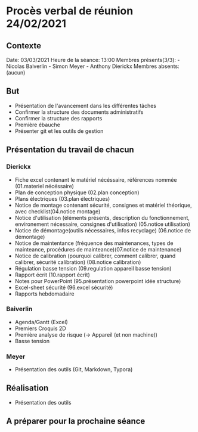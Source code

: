 # Procès verbal de réunion 24/02/2021 

## Contexte

Date: 03/03/2021
Heure de la séance: 13:00
Membres présents(3/3):  - Nicolas Baiverlin
                        - Simon Meyer
                        - Anthony Dierickx
Membres absents:    (aucun)

## But
- Présentation de l'avancement dans les différentes tâches
- Confirmer la structure des documents administratifs
- Confirmer la structure des rapports
- Première ébauche
- Présenter git et les outils de gestion

## Présentation du travail de chacun

### Dierickx
- Fiche excel contenant le matériel nécéssaire, références nommée (01.materiel nécéssaire)
- Plan de conception physique (02.plan conception)
- Plans électriques (03.plan électriques)
- Notice de montage contenant sécurité, consignes et matériel théorique, avec checklist(04.notice montage)
- Notice d'utilisation (éléments présents, description du fonctionnement, environement nécessaire, consignes d'utilisation) (05.notice utilisation)
- Notice de démontage(outils nécessaires, infos recyclage) (06.notice de démontage)
- Notice de maintentance (fréquence des maintenances, types de mainteance, procédures de mainteance)(07.notice de maintenance)
- Notice de calibration (pourquoi calibrer, comment calibrer, quand calibrer, sécurité calibration) (08.notice calibration)
- Régulation basse tension (09.regulation appareil basse tension)
- Rapport écrit (10.rapport écrit)
- Notes pour PowerPoint (95.présentation powerpoint idée structure)
- Excel-sheet sécurité (96.excel sécurité)
- Rapports hebdomadaire

### Baiverlin
- Agenda/Gantt (Excel)
- Premiers Croquis 2D
- Première analyse de risque (-> Appareil (et non machine)) 
- Basse tension 

### Meyer
- Présentation des outils (Git, Markdown, Typora)



## Réalisation

- Présentation des outils

## A préparer pour la prochaine séance

